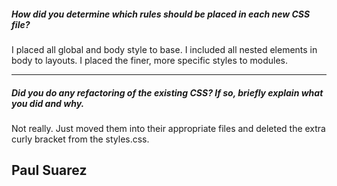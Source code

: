 ##### How did you determine which rules should be placed in each new CSS file?

I placed all global and body style to base. I included all nested elements in body to layouts. I placed the finer, more specific styles to modules.

---

##### Did you do any refactoring of the existing CSS? If so, briefly explain what you did and why.

Not really. Just moved them into their appropriate files and deleted the extra curly bracket from the styles.css. 

## Paul Suarez